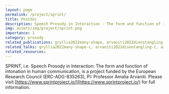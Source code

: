 ```yaml
---
layout: page
permalink: /project/sprint/
title: Postdoc
description: Speech Prosody in Interaction - The form and function of intonation in human communication
img: assets/img/project/sprint.png
importance: 1
category: prosody
related_publications: gryllia2022many-shape, arvaniti2022dienstangling, zhang2021comparing
related_talks: gryllia2022many-shape-c, arvaniti2022disentangling-c, arvaniti2021focus-c, jepson2021h-c, zhang2021comparing-phonetic-c
related_resources:
---
```


SPRINT, i.e. Speech Prosody in Interaction: The form and function of intonation in human communication, is a  project funded by the European Research Council (ERC-ADG-835263), PI: Professor Amalia Arvaniti. Please visit [https://www.sprintproject.io/](https://www.sprintproject.io/) for full information. 

 